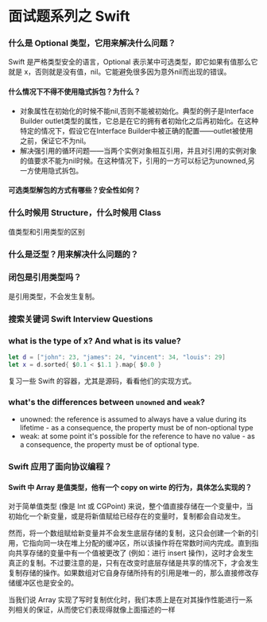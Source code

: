 # 面试题系列之 Swift

### 什么是 Optional 类型，它用来解决什么问题？

Swift 是严格类型安全的语言，Optional 表示某中可选类型，即它如果有值那么它就是 x，否则就是没有值，nil。它能避免很多因为意外nil而出现的错误。

#### 什么情况下不得不使用隐式拆包？为什么？
- 对象属性在初始化的时候不能nil,否则不能被初始化。典型的例子是Interface Builder outlet类型的属性，它总是在它的拥有者初始化之后再初始化。在这种特定的情况下，假设它在Interface Builder中被正确的配置——outlet被使用之前，保证它不为nil。
- 解决强引用的循环问题——当两个实例对象相互引用，并且对引用的实例对象的值要求不能为nil时候。在这种情况下，引用的一方可以标记为unowned,另一方使用隐式拆包。

#### 可选类型解包的方式有哪些？安全性如何？

### 什么时候用 Structure，什么时候用 Class
值类型和引用类型的区别

### 什么是泛型？用来解决什么问题的？


### 闭包是引用类型吗？
是引用类型，不会发生复制。

### 搜索关键词 Swift Interview Questions

### what is the type of x? And what is its value?

``` Swift
let d = ["john": 23, "james": 24, "vincent": 34, "louis": 29]
let x = d.sorted{ $0.1 < $1.1 }.map{ $0.0 }
```
复习一些 Swift 的容器，尤其是源码，看看他们的实现方式。

### what's the differences between `unowned` and `weak`?

- unowned: the reference is assumed to always have a value during its lifetime - as a consequence, the property must be of non-optional type
- weak: at some point it's possible for the reference to have no value - as a consequence, the property must be of optional type.

### Swift 应用了面向协议编程？

#### Swift 中 Array 是值类型，他有一个 copy on wirte 的行为，具体怎么实现的？
对于简单值类型 (像是 Int 或 CGPoint) 来说，整个值直接存储在一个变量中，当初始化一个新变量，或是将新值赋给已经存在的变量时，复制都会自动发生。

然而，将一个数组赋给新变量并不会发生底层存储的复制，这只会创建一个新的引用，它指向同一块在堆上分配的缓冲区，所以该操作将在常数时间内完成。直到指向共享存储的变量中有一个值被更改了 (例如：进行 insert 操作)，这时才会发生真正的复制。不过要注意的是，只有在改变时底层存储是共享的情况下，才会发生复制存储的操作。如果数组对它自身存储所持有的引用是唯一的，那么直接修改存储缓冲区也是安全的。

当我们说 Array 实现了写时复制优化时，我们本质上是在对其操作性能进行一系列相关的保证，从而使它们表现得就像上面描述的一样  

